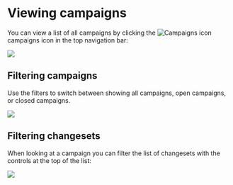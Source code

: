 # Viewing campaigns

You can view a list of all campaigns by clicking the <img src="../campaigns-icon.svg" alt="Campaigns icon" /> campaigns icon in the top navigation bar:

<img src="https://storage.googleapis.com/sourcegraph-assets/docs/images/campaigns/viewing_campaigns_icon_in_menu.png" class="screenshot center">

## Filtering campaigns

Use the filters to switch between showing all campaigns, open campaigns, or closed campaigns.

<img src="https://storage.googleapis.com/sourcegraph-assets/docs/images/campaigns/viewing_campaigns_filtering.png" class="screenshot center">

## Filtering changesets

When looking at a campaign you can filter the list of changesets with the controls at the top of the list:

<img src="https://storage.googleapis.com/sourcegraph-assets/docs/images/campaigns/viewing_campaigns_filtering_changesets.png" class="screenshot center">
